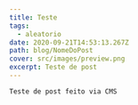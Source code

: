 ```yaml
---
title: Teste
tags:
  - aleatorio
date: 2020-09-21T14:53:13.267Z
path: blog/NomeDoPost
cover: src/images/preview.png
excerpt: Teste de post
---
```

`Teste de post feito via CMS `
